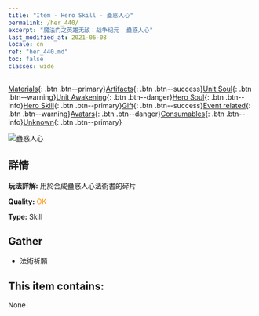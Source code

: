 ```yaml
---
title: "Item - Hero Skill - 蠱惑人心"
permalink: /her_440/
excerpt: "魔法门之英雄无敌：战争纪元  蠱惑人心"
last_modified_at: 2021-06-08
locale: cn
ref: "her_440.md"
toc: false
classes: wide
---
```

 [Materials](/ItemsCN/){: .btn .btn--primary}[Artifacts](/ItemsCN/Artifacts/){: .btn .btn--success}[Unit Soul](/ItemsCN/UnitSoul/){: .btn .btn--warning}[Unit Awakening](/ItemsCN/UnitAwakening/){: .btn .btn--danger}[Hero Soul](/ItemsCN/HeroSoul/){: .btn .btn--info}[Hero Skill](/ItemsCN/HeroSkill/){: .btn .btn--primary}[Gift](/ItemsCN/Gift/){: .btn .btn--success}[Event related](/ItemsCN/Events/){: .btn .btn--warning}[Avatars](/ItemsCN/Avatars/){: .btn .btn--danger}[Consumables](/ItemsCN/Consumables/){: .btn .btn--info}[Unknown](/ItemsCN/Unknown/){: .btn .btn--primary}

 ![蠱惑人心](/images/t/ps_guhuorenxin.png)

## 詳情
 **玩法詳解:** 用於合成蠱惑人心法術書的碎片

 **Quality:** <span style="color: #FF8C00">OK</span>

 **Type:** Skill

## Gather

*    法術祈願 

## This item contains:

  None

